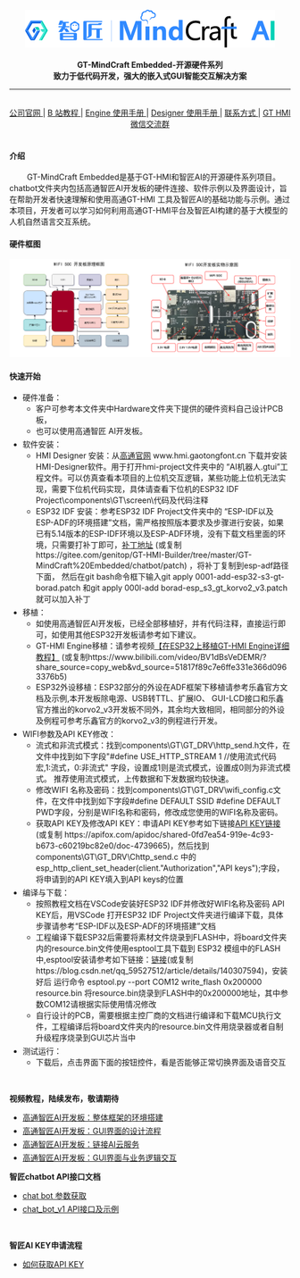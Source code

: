 <br/>

<div align="center">
    <img src="images/AIlogo.png">
</div>

<br/>
<div align="center">  <a><b>GT-MindCraft Embedded-开源硬件系列</b></a></div>
<div align="center">  <a><b>致力于低代码开发，强大的嵌入式GUI智能交互解决方案</b></a></div>

---

<br/>
<div align="center"
>
    <a href="https://www.hmi.gaotongfont.cn/kfgj"
    > 公司官网 </a> |
    <a href="https://space.bilibili.com/3493293474188211/video"
    > B 站教程 </a> |
    <a href="https://www.hmi.gaotongfont.cn/kfgj#/#hmiEngine"
    > Engine 使用手册 </a> |
    <a href="https://www.hmi.gaotongfont.cn/kfgj#/#hmidesigner"
    > Designer 使用手册 </a> |
    <a href="http://isite.baidu.com/site/wjz7qkrv/406a2b0c-f9c7-4a08-a47a-662e862b2af4?ch=48&wid=498ccd5c05334f21a2142ba3cf628964_0_0&field=&orderBy=&categoryId=undefined&title=%E8%81%94%E7%B3%BB%E6%88%91%E4%BB%AC"
    > 联系方式 </a> |
    <a href="https://genitop-1317577547.cos.ap-nanjing.myqcloud.com/GT-HMI/GT-HMI-Groups/GT-HMI%20Communication%20groups.jpg"
    > GT HMI微信交流群 </a>
</div>
<br/>

#### 介绍

&nbsp;&nbsp;&nbsp;&nbsp;&nbsp;&nbsp;&nbsp;&nbsp;GT-MindCraft Embedded是基于GT-HMI和智匠AI的开源硬件系列项目。chatbot文件夹内包括高通智匠AI开发板的硬件连接、软件示例以及界面设计，旨在帮助开发者快速理解和使用高通GT-HMI 工具及智匠AI的基础功能与示例。通过本项目，开发者可以学习如何利用高通GT-HMI平台及智匠AI构建的基于大模型的人机自然语言交互系统。

#### 硬件框图

<div align="center">
    <img src="images/WIFISOCDEVKIT.png">
</div>

#### 快速开始

<ul>
<li style="margin-bottom: 4px;">硬件准备：<ul>
<li>客户可参考本文件夹中Hardware文件夹下提供的硬件资料自己设计PCB板，</li><li>也可以使用高通智匠 AI开发板。</li></ul></li>
<li style="margin-bottom: 4px;">软件安装：<ul>
<li>HMI Designer 安装：从<a href="https://www.hmi.gaotongfont.cn" target="_blank">高通官网</a> www.hmi.gaotongfont.cn 下载并安装HMI-Designer软件。用于打开hmi-project文件夹中的 “AI机器人.gtui”工程文件。可以仿真查看本项目的上位机交互逻辑，某些功能上位机无法实现，需要下位机代码实现，具体请查看下位机的ESP32 IDF Project\components\GT\screen\代码及代码注释</li></ul>
<ul>
<li>ESP32 IDF 安装：参考ESP32 IDF Project文件夹中的 “ESP-IDF以及ESP-ADF的环境搭建”文档，需严格按照版本要求及步骤进行安装，如果已有5.14版本的ESP-IDF环境以及ESP-ADF环境，没有下载文档里面的环境，只需要打补丁即可，<a href="https://gitee.com/genitop/GT-HMI-Builder/tree/master/GT-MindCraft%20Embedded/chatbot/patch" target="_blank">补丁地址</a> (或复制https://gitee.com/genitop/GT-HMI-Builder/tree/master/GT-MindCraft%20Embedded/chatbot/patch) ，将补丁复制到esp-adf路径下面， 然后在git bash命令框下输入git apply 0001-add-esp32-s3-gt-borad.patch 和git apply 000l-add borad-esp_s3_gt_korvo2_v3.patch就可以加入补丁</li></ul></li>
<li style="margin-bottom: 4px;">移植：<ul>
<li>如使用高通智匠AI开发板，已经全部移植好，并有代码注释，直接运行即可，如使用其他ESP32开发板请参考如下建议。</li>
<li>GT-HMI Engine移植：请参考视频<a href="https://www.bilibili.com/video/BV1dBsVeDEMR/?share_source=copy_web&vd_source=51817f89c7e6ffe331e366d0963376b5" target="_blank">【在ESP32上移植GT-HMI Engine详细教程】</a> (或复制https://www.bilibili.com/video/BV1dBsVeDEMR/?share_source=copy_web&vd_source=51817f89c7e6ffe331e366d0963376b5)</li>
<li>ESP32外设移植：ESP32部分的外设在ADF框架下移植请参考乐鑫官方文档及示例,本开发板除电源、USB转TTL、扩展IO、 GUI-LCD接口和乐鑫官方推出的korvo2_v3开发板不同外，其余均大致相同，相同部分的外设及例程可参考乐鑫官方的korvo2_v3的例程进行开发。</li></ul></li>
<li style="margin-bottom: 4px;">WIFI参数及API KEY修改：<ul>
<li>流式和非流式模式：找到components\GT\GT_DRV\http_send.h文件，在文件中找到如下字段"#define USE_HTTP_STREAM 1 //使用流式代码宏,1:流式，0:非流式" 字段，设置成1则是流式模式，设置成0则为非流式模式。 推荐使用流式模式，上传数据和下发数据均较快速。</li>
<li>修改WIFI 名称及密码：找到components\GT\GT_DRV\wifi_config.c文件，在文件中找到如下字段#define DEFAULT SSID #define DEFAULT PWD字段，分别是WIFI名称和密码，修改成您使用的WIFI名称及密码。 </li>
<li>获取API KEY及修改API KEY：申请API KEY参考如下链接<a href="https://apifox.com/apidoc/shared-0fd7ea54-919e-4c93-b673-c60219bc82e0/doc-4739665" target="_blank">API KEY链接</a>(或复制 https://apifox.com/apidoc/shared-0fd7ea54-919e-4c93-b673-c60219bc82e0/doc-4739665)，然后找到components\GT\GT_DRV\Chttp_send.c 中的esp_http_client_set_header(client."Authorization","API keys");字段，将申请到的API KEY填入到API keys的位置</li>
</ul></li>
<li style="margin-bottom: 4px;">编译与下载：<ul>
<li>按照教程文档在VSCode安装好ESP32 IDF并修改好WIFI名称及密码 API KEY后，用VSCode 打开ESP32 IDF Project文件夹进行编译下载，具体步骤请参考“ESP-IDF以及ESP-ADF的环境搭建”文档</li>
<li>工程编译下载ESP32后需要将素材文件烧录到FLASH中，将board文件夹内的resource.bin文件使用esptool工具下载到 ESP32 模组中的FLASH中,esptool安装请参考如下链接：<a href="https://blog.csdn.net/qq_59527512/article/details/140307594" target="_blank">链接</a>(或复制https://blog.csdn.net/qq_59527512/article/details/140307594)，安装好后 运行命令 esptool.py --port COM12 write_flash 0x200000 resource.bin 将resource.bin烧录到FLASH中的0x200000地址，其中参数COM12请根据实际使用情况修改 </li>
<li>自行设计的PCB，需要根据主控厂商的文档进行编译和下载MCU执行文件，工程编译后将board文件夹内的resource.bin文件用烧录器或者自制升级程序烧录到GUI芯片当中</li></ul></li>
<li style="margin-bottom: 4px;">测试运行：<ul>
<li>下载后，点击界面下面的按钮控件，看是否能够正常切换界面及语音交互</li></ul></li>
</ul>

<br/>

**视频教程，陆续发布，敬请期待**

<ul>
<li style="margin-bottom: 4px;"><a href="https://www.bilibili.com/video/BV1qP22YSEQW/?spm_id_from=333.337.search-card.all.click&vd_source=0d93f7ed5a2d40d6e2d321f392d5e6f3">高通智匠AI开发板：整体框架的环境搭建</a></li>
<li style="margin-bottom: 4px;"><a href="https://www.bilibili.com/video/BV1TGmGYgEAS/?spm_id_from=333.999.0.0&vd_source=0d93f7ed5a2d40d6e2d321f392d5e6f3">高通智匠AI开发板：GUI界面的设计流程</a></li>
<li style="margin-bottom: 4px;"><a href="https://www.bilibili.com/video/BV15jyPY9EfS/?spm_id_from=333.999.0.0&vd_source=0d93f7ed5a2d40d6e2d321f392d5e6f3">高通智匠AI开发板：链接AI云服务</a></li>
<li style="margin-bottom: 4px;"><a href="https://www.bilibili.com/video/BV15JyBYSEpA/?spm_id_from=333.999.0.0&vd_source=0d93f7ed5a2d40d6e2d321f392d5e6f3">高通智匠AI开发板：GUI界面与业务逻辑交互</a></li>
</ul>

**智匠chatbot API接口文档**

<ul>
<li style="margin-bottom: 4px;"><a href="https://apifox.com/apidoc/shared-0fd7ea54-919e-4c93-b673-c60219bc82e0/api-213657897">chat bot 参数获取</a></li>
<li style="margin-bottom: 4px;"><a href="https://apifox.com/apidoc/shared-0fd7ea54-919e-4c93-b673-c60219bc82e0/api-213657897">chat_bot_v1 API接口及示例</a></li>
</ul>

<br/>

**智匠AI KEY申请流程**

<ul>
<li style="margin-bottom: 4px;"><a href="https://apifox.com/apidoc/shared-0fd7ea54-919e-4c93-b673-c60219bc82e0/doc-4739665">如何获取API KEY</a></li>
</ul>
